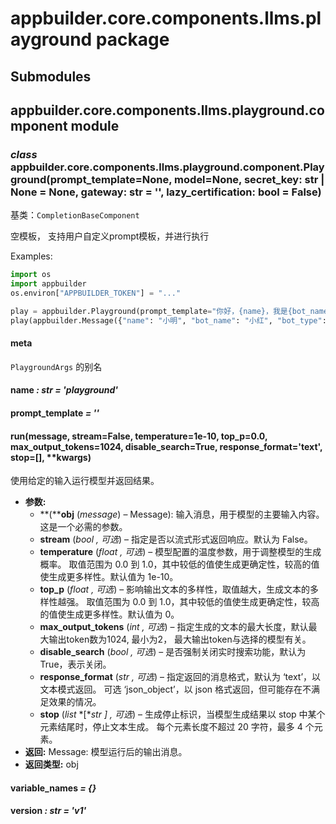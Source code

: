 # appbuilder.core.components.llms.playground package

## Submodules

## appbuilder.core.components.llms.playground.component module

### *class* appbuilder.core.components.llms.playground.component.Playground(prompt_template=None, model=None, secret_key: str | None = None, gateway: str = '', lazy_certification: bool = False)

基类：`CompletionBaseComponent`

空模板， 支持用户自定义prompt模板，并进行执行

Examples:

```python
import os
import appbuilder
os.environ["APPBUILDER_TOKEN"] = "..."

play = appbuilder.Playground(prompt_template="你好，{name}，我是{bot_name}，{bot_name}是一个{bot_type}，我可以{bot_function}，你可以问我{bot_question}。", model="ERNIE Speed-AppBuilder")
play(appbuilder.Message({"name": "小明", "bot_name": "小红", "bot_type": "聊天机器人", "bot_function": "聊天", "bot_question": "你好吗？"}), stream=False)
```

#### meta

`PlaygroundArgs` 的别名

#### name *: str* *= 'playground'*

#### prompt_template *= ''*

#### run(message, stream=False, temperature=1e-10, top_p=0.0, max_output_tokens=1024, disable_search=True, response_format='text', stop=[], \*\*kwargs)

使用给定的输入运行模型并返回结果。

* **参数:**
  * **(****obj** (*message*) – Message): 输入消息，用于模型的主要输入内容。这是一个必需的参数。
  * **stream** (*bool* *,*  *可选*) – 指定是否以流式形式返回响应。默认为 False。
  * **temperature** (*float* *,*  *可选*) – 模型配置的温度参数，用于调整模型的生成概率。
    取值范围为 0.0 到 1.0，其中较低的值使生成更确定性，较高的值使生成更多样性。默认值为 1e-10。
  * **top_p** (*float* *,*  *可选*) – 影响输出文本的多样性，取值越大，生成文本的多样性越强。
    取值范围为 0.0 到 1.0，其中较低的值使生成更确定性，较高的值使生成更多样性。默认值为 0。
  * **max_output_tokens** (*int* *,*  *可选*) – 指定生成的文本的最大长度，默认最大输出token数为1024, 最小为2，
    最大输出token与选择的模型有关。
  * **disable_search** (*bool* *,*  *可选*) – 是否强制关闭实时搜索功能，默认为 True，表示关闭。
  * **response_format** (*str* *,*  *可选*) – 指定返回的消息格式，默认为 ‘text’，以文本模式返回。
    可选 ‘json_object’，以 json 格式返回，但可能存在不满足效果的情况。
  * **stop** (*list* *[**str* *]* *,*  *可选*) – 生成停止标识，当模型生成结果以 stop 中某个元素结尾时，停止文本生成。
    每个元素长度不超过 20 字符，最多 4 个元素。
* **返回:**
  Message: 模型运行后的输出消息。
* **返回类型:**
  obj

#### variable_names *= {}*

#### version *: str* *= 'v1'*
